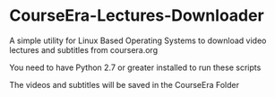 CourseEra-Lectures-Downloader
=============================

A simple utility for Linux Based Operating Systems to download video lectures and subtitles 
from coursera.org 

You need to have Python 2.7 or greater installed to run these scripts 

The videos and subtitles will be saved in the CourseEra Folder



